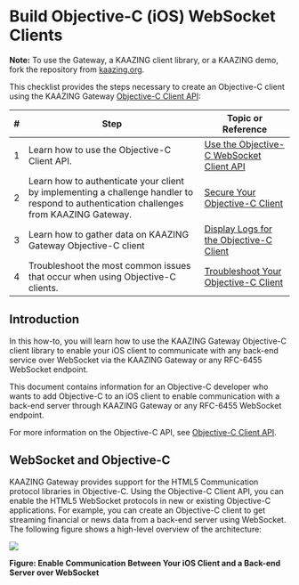 Build Objective-C (iOS) WebSocket Clients
=========================================

**Note:** To use the Gateway, a KAAZING client library, or a KAAZING demo, fork the repository from [kaazing.org](http://kaazing.org).

This checklist provides the steps necessary to create an Objective-C client using the KAAZING Gateway [Objective-C Client API](../apidoc/client/ios/gateway/index.md):

| \#  | Step                                                                                                                                         | Topic or Reference                                                 |
|-----|----------------------------------------------------------------------------------------------------------------------------------------------|--------------------------------------------------------------------|
| 1   | Learn how to use the Objective-C Client API.                                                                                                 | [Use the Objective-C WebSocket Client API](p_dev_objc_client.md) |
| 2   | Learn how to authenticate your client by implementing a challenge handler to respond to authentication challenges from KAAZING Gateway. | [Secure Your Objective-C Client](p_dev_objc_secure.md)           |
| 3   | Learn how to gather data on KAAZING Gateway Objective-C client                                                                               | [Display Logs for the Objective-C Client](p_dev_objc_log.md)     |
| 4   | Troubleshoot the most common issues that occur when using Objective-C clients.                                                               | [Troubleshoot Your Objective-C Client](p_dev_objc_tshoot.md)     |


Introduction
------------

In this how-to, you will learn how to use the KAAZING Gateway Objective-C client library to enable your iOS client to communicate with any back-end service over WebSocket via the KAAZING Gateway or any RFC-6455 WebSocket endpoint.

This document contains information for an Objective-C developer who wants to add Objective-C to an iOS client to enable communication with a back-end server through KAAZING Gateway or any RFC-6455 WebSocket endpoint.

For more information on the Objective-C API, see [Objective-C Client API](../apidoc/client/ios/gateway/index.md).

WebSocket and Objective-C
-------------------------

KAAZING Gateway provides support for the HTML5 Communication protocol libraries in Objective-C. Using the Objective-C Client API, you can enable the HTML5 WebSocket protocols in new or existing Objective-C applications. For example, you can create an Objective-C client to get streaming financial or news data from a back-end server using WebSocket. The following figure shows a high-level overview of the architecture:

![](../images/f-html5-objc-client-web.png)

**Figure: Enable Communication Between Your iOS Client and a Back-end Server over WebSocket**



